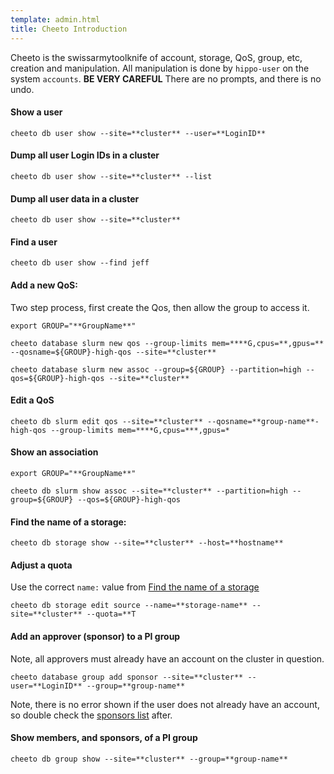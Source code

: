 ```yaml
---
template: admin.html
title: Cheeto Introduction
---
```


Cheeto is the swissarmytoolknife of account, storage, QoS, group, etc, creation and manipulation. All manipulation is
done by `hippo-user` on the system `accounts`. **BE VERY CAREFUL** There are no prompts, and there is no undo.

#### Show a user

`cheeto db user show --site=**cluster** --user=**LoginID**`

#### Dump all user Login IDs in a cluster

`cheeto db user show --site=**cluster** --list`

#### Dump all user data in a cluster

`cheeto db user show --site=**cluster**`

#### Find a user

`cheeto db user show --find jeff`

#### Add a new QoS:

Two step process, first create the Qos, then allow the group to access it.

```console
export GROUP="**GroupName**"

cheeto database slurm new qos --group-limits mem=****G,cpus=**,gpus=** --qosname=${GROUP}-high-qos --site=**cluster**

cheeto database slurm new assoc --group=${GROUP} --partition=high --qos=${GROUP}-high-qos --site=**cluster**
```

#### Edit a QoS

`cheeto db slurm edit qos --site=**cluster** --qosname=**group-name**-high-qos --group-limits mem=****G,cpus=***,gpus=*`

#### Show an association

```console
export GROUP="**GroupName**"

cheeto db slurm show assoc --site=**cluster** --partition=high --group=${GROUP} --qos=${GROUP}-high-qos
```

#### Find the name of a storage:

`cheeto db storage show --site=**cluster** --host=**hostname**`

#### Adjust a quota

Use the correct `name:` value from [Find the name of a storage](#find-the-name-of-a-storage)

`cheeto db storage edit source --name=**storage-name** --site=**cluster** --quota=**T`

#### Add an approver (sponsor) to a PI group

Note, all approvers must already have an account on the cluster in question.

`cheeto database group add sponsor --site=**cluster** --user=**LoginID** --group=**group-name**`

Note, there is no error shown if the user does not already have an account, so double check the
[sponsors list](#show-members-and-sponsors-of-a-pi-group) after.

#### Show members, and sponsors, of a PI group

`cheeto db group show --site=**cluster** --group=**group-name**`
